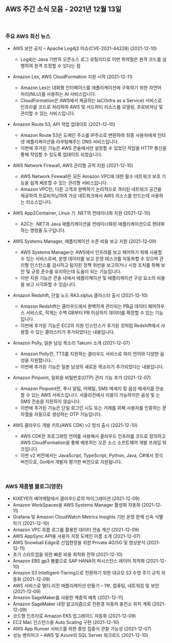 ## AWS 주간 소식 모음 - 2021년 12월 13일 

<br />

### 주요 AWS 최신 뉴스
- AWS 보안 공지 – Apache Log4j2 이슈(CVE-2021-44228) (2021-12-10)
  - Log4j는 Java 기반의 오픈소스 로그 유틸리티로 이번 취약점은 원격 코드를 실행하여 원격 조정할 수 있다는 점

- Amazon Lex, AWS CloudFormation 지원 시작 (2021-12-11)
  - Amazon Lex는 대화형 인터페이스를 애플리케이션에 구축하기 위한 자연어 처리(NLU)를 사용하는 AI 서비스입니다.
  - CloudFormation은 AWS에서 제공하는 IaC(Infra as a Service) 서비스로 인프라를 코드로 처리하여 AWS 및 서드파티 리소스를 모델링, 프로비저닝 및 관리할 수 있는 서비스입니다.

- Amazon Route 53, API 작업 업데이트 (2021-12-10)
  - Amazon Route 53은 도메인 주소를 IP주소로 변환하여 최종 사용자에게 인터넷 애플리케이션을 라우팅해주는 DNS 서비스입니다.
  - 이번에 추가된 기능은 AWS 콘솔에서만 설정할 수 있었던 작업을 HTTP 통신을 통해 작업할 수 있도록 업데이트 되었습니다.

- AWS Network Firewall, AWS 관리형 규칙 지원 (2021-12-10)
  - AWS Network Firewall은 모든 Amazon VPC에 대한 필수 네트워크 보호 기능을 쉽게 배포할 수 있는 관리형 서비스입니다.
  - Amazon VPC란, 다른 고객과 완벽하기 논리적으로 격리된 네트워크 공간을 제공하여 프로비저닝하여 가상 네트워크에서 AWS 리소스를 만드는데 사용하는 리소스입니다.

- AWS App2Container, Linux 기 .NET의 컨테이너화 지원 (2021-12-10)
  - A2C는 .NET과 Java 애플리케이션을 컨테이너화된 애플리케이션으로 현대화하는 명령줄 도구입니다.

- AWS Systems Manager, 애플리케이션 수준 비용 보고 지원 (2021-12-09)
  - AWS Systems Manager는 AWS에서 인프라를 보고 제어하기 위해 사용할 수 있는 서비스로써, 운영 데이터를 보고 운영 태스크를 자동화할 수 있으며 관리형 인스턴스를 검사하고 탐지된 정책 위반을 보고하거나 시정 조치를 취해 보안 및 규정 준수를 유지하는데 도움이 되는 기능입니다.
  - 이번 지원 기능은 콘솔 내에서 애플리케이션 및 애플리케이션 구성 요소의 비용을 보고 시각화할 수 있습니다.

- Amazon Redshift, 단일 노드 RA3.xlplus 클러스터 출시 (2021-12-10)
  - Amazon Redshift는 클라우드에서 완벽하게 관리되는 PB급 데이터 웨어하우스 서비스로, 작게는 수백 GB부터 PB 이상까지 데이터를 확장할 수 있는 기능입니다.
  - 이번에 추가된 기능은 EC2의 지원 인스턴스가 추가된 것처럼 Redshift에서 사용할 수 있는 클라스터가 추가되었다는 내용입니다.

- Amazon Polly, 일본 남성 목소리 Takumi 소개 (2021-12-07)
  - Amazon Polly란, TTS를 지원하는 클라우드 서비스로 여러 언어와 다양한 음성을 지원합니다.
  - 이번에 추가된 기능은 일본 남성의 새로운 목소리가 추가되었다는 내용입니다.

- Amazon Pinpoint, 일회용 비밀번호(OTP) 관리 기능 추가 (2021-12-07)
  - Amazon Pinpoint란, 푸시 알림, 이메일, SMS 메세지 및 음성 메세지를 전송할 수 있는 AWS 서비스입니다. 서울리전에서 이용이 가능하지만 음성 및 는 SMS 전송을 지원하지 않습니다.
  - 이번에 추가된 기능은 단일 로그인 시도 또는 거래를 위해 사용자를 인증하는 문자열을 자동으로 생성하는 OTP 기능입니다.

- AWS 클라우드 개발 키트(AWS CDK) v2 정식 출시 (2021-12-10)
  - AWS CDK란 프로그래밍 언어를 사용해서 클라우드 인프라를 코드로 정의하고 AWS CloudFormation을 통해 배포하는 오픈 소스 소프트웨어 개발 프레임 워크입니다.
  - 이번 v2 버전에서는 JavaScript, TypeScript, Python, Java, C#에서 정식 버전으로, Go에서 개발자 평가판 버전으로 지원됩니다.

<br />

### AWS 제품별 블로그(영문)
- KIXEYE의 베어메탈에서 클라우드로의 마이그레이션 (2021-12-09)
- Amazon WorkSpaces용 AWS Systems Manager 활성화 자동화 (2021-12-11)
- Grafana 및 Amazon CloudWatch Metrics Insights 기반 운영 문제 신속 식별하기 (2021-12-10)
- Amazon VPC 흐름 로그를 활용한 데이터 전송 계산 (2021-12-09)
- AWS AppSync API용 사용자 지정 도메인 이름 소개 (2021-12-07)
- AWS Snowball Edge로 산업현장을 위한 Private 4G/5G 및 영상분석 (2021-12-11)
- 초기 스타트업을 위한 빠른 비용 최적화 전략 (2021-12-10)
- Amazon EBS gp3 볼륨으로 SAP HANA의 퍼시스턴스 레이어 최적화 (2021-12-10)
- Amazon S3 Intelligent-Tiering으로 전환하기 위한 대규모 S3 수명 주기 규칙 자동화 (2021-12-09)
- AWS 서비스로 멀티 리전 애플리케이션 만들기 – 1부, 컴퓨팅, 네트워킹 및 보안 (2021-12-09)
- Amazon SageMaker를 사용한 계층적 예측 (2021-12-11)
- Amazon SageMaker 내장 알고리즘으로 친환경 자동차 충전소 위치 계획 (2021-12-09)
- 코드형 인프라로 Amazon EKS 업그레이드 자동화 (2021-12-09)
- EC2 Mac 인스턴스용 Auto Scaling 구현 (2021-12-10)
- AWS App Runner 서비스를 위한 중앙 집중식 관찰 가능성 (2021-12-07)
- 성능 벤치마크 – AWS 및 Azure의 SQL Server 워크로드 (2021-12-10)
